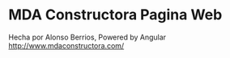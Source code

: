 # MDA Constructora Pagina Web
Hecha por Alonso Berrios,
Powered by Angular
http://www.mdaconstructora.com/
